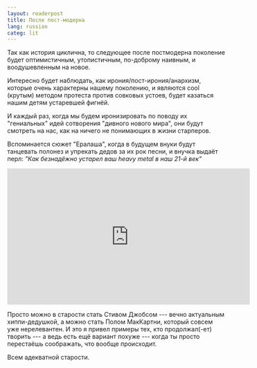 ```yaml
---
layout: readerpost
title: После пост-модерна 
lang: russian
categ: lit
---
```


Так как история циклична, то следующее после постмодерна поколение будет оптимистичным, утопистичным, по-доброму наивным, и воодушевленным на новое.

Интересно будет наблюдать, как ирония/пост-ирония/анархизм, которые очень характерны нашему поколению, и являются cool (крутым) методом протеста против совковых устоев, будет казаться нашим детям устаревшей фигнёй.

И каждый раз, когда мы будем иронизировать по поводу их "гениальных" идей сотворения "дивного нового мира", они будут смотреть на нас, как на ничего не понимающих в жизни старперов.

Вспоминается сюжет "Ералаша", когда в будущем внуки будут танцевать полонез и упрекать дедов за их рок песни, и внучка выдаёт перл: _"Как безнадёжно устарел ваш heavy metal в наш 21-й век"_

<iframe width="560" height="315" src="https://www.youtube.com/embed/sPgqm65Hh6I" frameborder="0" allow="accelerometer; autoplay; encrypted-media; gyroscope; picture-in-picture" allowfullscreen></iframe>

Просто можно в старости стать Стивом Джобсом --- вечно актуальным хиппи-дедушкой, а можно стать Полом МакКартни, который совсем уже нерелевантен. И это я привел примеры тех, кто продолжал(-ет) творить --- а ведь есть ещё вариант похуже --- когда ты просто перестаёшь соображать, что вообще происходит.

Всем адекватной старости.
